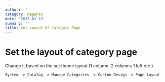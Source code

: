 ```yaml
---
author: ''
category: Magento
date: '2015-01-18'
summary: ''
title: Set Layout Of Category Page
---
```

# Set the layout of category page

Change it based on the set theme layout (1 column, 2 columns 1 left etc.)

` System -> Catalog -> Manage Categories -> Custom Design -> Page Layout `